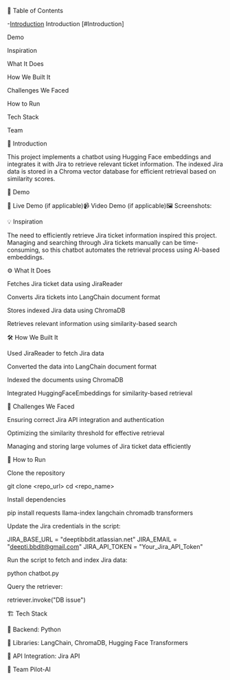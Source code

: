📌 Table of Contents

-[Introduction](#introduction)
Introduction [#Introduction]

Demo

Inspiration

What It Does

How We Built It

Challenges We Faced

How to Run

Tech Stack

Team

🎯 Introduction

This project implements a chatbot using Hugging Face embeddings and integrates it with Jira to retrieve relevant ticket information. The indexed Jira data is stored in a Chroma vector database for efficient retrieval based on similarity scores.

🎥 Demo

🔗 Live Demo (if applicable)📹 Video Demo (if applicable)🖼️ Screenshots:



💡 Inspiration

The need to efficiently retrieve Jira ticket information inspired this project. Managing and searching through Jira tickets manually can be time-consuming, so this chatbot automates the retrieval process using AI-based embeddings.

⚙️ What It Does

Fetches Jira ticket data using JiraReader

Converts Jira tickets into LangChain document format

Stores indexed Jira data using ChromaDB

Retrieves relevant information using similarity-based search

🛠️ How We Built It

Used JiraReader to fetch Jira data

Converted the data into LangChain document format

Indexed the documents using ChromaDB

Integrated HuggingFaceEmbeddings for similarity-based retrieval

🚧 Challenges We Faced

Ensuring correct Jira API integration and authentication

Optimizing the similarity threshold for effective retrieval

Managing and storing large volumes of Jira ticket data efficiently

🏃 How to Run

Clone the repository

git clone <repo_url>
cd <repo_name>

Install dependencies

pip install requests llama-index langchain chromadb transformers

Update the Jira credentials in the script:

JIRA_BASE_URL = "deeptibbdit.atlassian.net"
JIRA_EMAIL = "deepti.bbdit@gmail.com"
JIRA_API_TOKEN = "Your_Jira_API_Token"

Run the script to fetch and index Jira data:

python chatbot.py

Query the retriever:

retriever.invoke("DB issue")

🏗️ Tech Stack

🔹 Backend: Python

🔹 Libraries: LangChain, ChromaDB, Hugging Face Transformers

🔹 API Integration: Jira API

👥 Team
Pilot-AI

